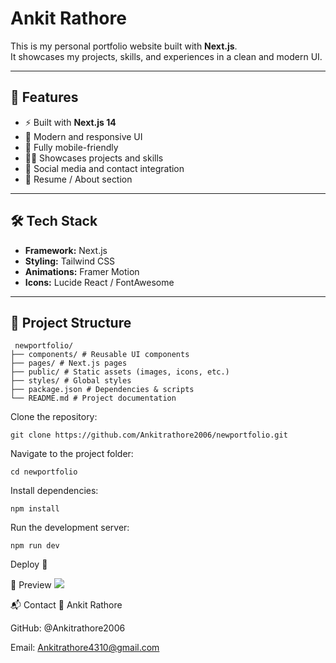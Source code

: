 <h1>Ankit Rathore</h1>

This is my personal portfolio website built with **Next.js**.  
It showcases my projects, skills, and experiences in a clean and modern UI.

---

## 🚀 Features
- ⚡ Built with **Next.js 14**
- 🎨 Modern and responsive UI
- 📱 Fully mobile-friendly
- 🧑‍💻 Showcases projects and skills
- 🔗 Social media and contact integration
- 📄 Resume / About section

---

## 🛠️ Tech Stack
- **Framework:** Next.js  
- **Styling:** Tailwind CSS  
- **Animations:** Framer Motion  
- **Icons:** Lucide React / FontAwesome  

---

## 📂 Project Structure
```
 newportfolio/
├── components/ # Reusable UI components
├── pages/ # Next.js pages
├── public/ # Static assets (images, icons, etc.)
├── styles/ # Global styles
├── package.json # Dependencies & scripts
└── README.md # Project documentation
```


Clone the repository:
```
git clone https://github.com/Ankitrathore2006/newportfolio.git
```
Navigate to the project folder:

```
cd newportfolio
```
Install dependencies:

```
npm install
```
Run the development server:

```
npm run dev
```

Deploy 🚀

📸 Preview
<img src="public/banner.png" >

📬 Contact
👤 Ankit Rathore

GitHub: @Ankitrathore2006

Email: Ankitrathore4310@gmail.com


